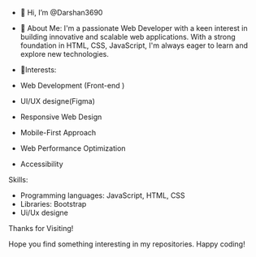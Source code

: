 - 👋 Hi, I’m @Darshan3690
- 👀 About Me:
I'm a passionate Web Developer with a keen interest in building innovative and scalable web applications. With a strong foundation in HTML, CSS, JavaScript,  I'm always eager to learn and explore new technologies.

- 🌱Interests:

- Web Development (Front-end )
- UI/UX designe(Figma)
- Responsive Web Design
- Mobile-First Approach
- Web Performance Optimization
- Accessibility

  
Skills:

- Programming languages: JavaScript, HTML, CSS
- Libraries:  Bootstrap
- Ui/Ux designe

Thanks for Visiting!

Hope you find something interesting in my repositories. Happy coding!



<!---
Darshan3690/Darshan3690 is a ✨ special ✨ repository because its `README.md` (this file) appears on your GitHub profile.
You can click the Preview link to take a look at your changes.
--->
